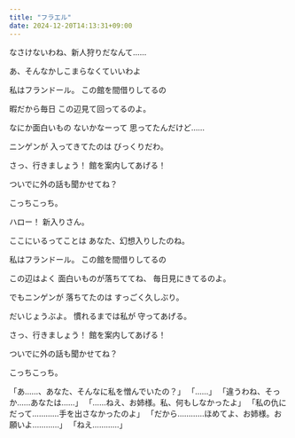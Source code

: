 ```yaml
---
title: "フラエル"
date: 2024-12-20T14:13:31+09:00
---
```

なさけないわね、新人狩りだなんて……

あ、そんなかしこまらなくていいわよ

私はフランドール。
この館を間借りしてるの

暇だから毎日
この辺見て回ってるのよ。

なにか面白いもの
ないかなーって
思ってたんだけど……

ニンゲンが
入ってきてたのは
びっくりだわ。

さっ、行きましょう！
館を案内してあげる！

ついでに外の話も聞かせてね？

こっちこっち。


ハロー！
新入りさん。

ここにいるってことは
あなた、幻想入りしたのね。

私はフランドール。
この館を間借りしてるの

この辺はよく
面白いものが落ちててね、
毎日見にきてるのよ。

でもニンゲンが
落ちてたのは
すっごく久しぶり。

だいじょうぶよ。
慣れるまでは私が
守ってあげる。

さっ、行きましょう！
館を案内してあげる！

ついでに外の話も聞かせてね？

こっちこっち。



























「あ……、あなた、そんなに私を憎んでいたの？」
「……」
「違うわね、そっか……あなたは……」
「……ねえ、お姉様。私、何もしなかったよ」
「私の仇にだって…………手を出さなかったのよ」
「だから…………ほめてよ、お姉様。お願いよ…………」
「ねえ…………」
